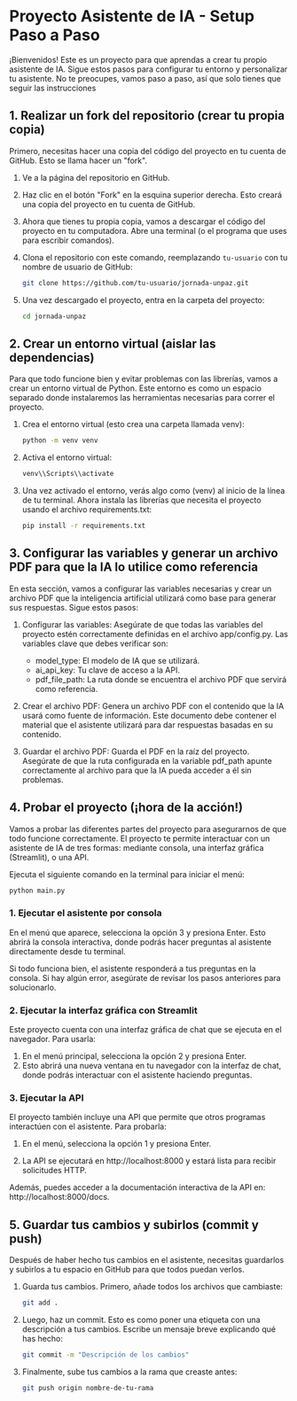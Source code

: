# Proyecto Asistente de IA - Setup Paso a Paso

¡Bienvenidos! Este es un proyecto para que aprendas a crear tu propio asistente de IA. Sigue estos pasos para configurar tu entorno y personalizar tu asistente. No te preocupes, vamos paso a paso, así que solo tienes que seguir las instrucciones

## 1. Realizar un fork del repositorio (crear tu propia copia)

Primero, necesitas hacer una copia del código del proyecto en tu cuenta de GitHub. Esto se llama hacer un "fork".

1. Ve a la página del repositorio en GitHub.

2. Haz clic en el botón "Fork" en la esquina superior derecha. Esto creará una copia del proyecto en tu cuenta de GitHub.

3. Ahora que tienes tu propia copia, vamos a descargar el código del proyecto en tu computadora. Abre una terminal (o el programa que uses para escribir comandos).

4. Clona el repositorio con este comando, reemplazando `tu-usuario` con tu nombre de usuario de GitHub:

   ```bash
   git clone https://github.com/tu-usuario/jornada-unpaz.git
   ```

5. Una vez descargado el proyecto, entra en la carpeta del proyecto:
   ```bash
   cd jornada-unpaz
   ```

## 2. Crear un entorno virtual (aislar las dependencias)

Para que todo funcione bien y evitar problemas con las librerías, vamos a crear un entorno virtual de Python. Este entorno es como un espacio separado donde instalaremos las herramientas necesarias para correr el proyecto.

1. Crea el entorno virtual (esto crea una carpeta llamada venv):

   ```bash
   python -m venv venv
   ```

2. Activa el entorno virtual:

   ```bash
   venv\\Scripts\\activate
   ```

3. Una vez activado el entorno, verás algo como (venv) al inicio de la línea de tu terminal. Ahora instala las librerías que necesita el proyecto usando el archivo requirements.txt:

   ```bash
   pip install -r requirements.txt
   ```

## 3. Configurar las variables y generar un archivo PDF para que la IA lo utilice como referencia
   
   En esta sección, vamos a configurar las variables necesarias y crear un archivo PDF que la inteligencia artificial utilizará como base para generar sus respuestas. Sigue estos pasos:

   1. Configurar las variables: Asegúrate de que todas las variables del proyecto estén correctamente definidas en el archivo app/config.py. Las variables clave que debes verificar son:

      - model_type: El modelo de IA que se utilizará.
      - ai_api_key: Tu clave de acceso a la API.
      - pdf_file_path: La ruta donde se encuentra el archivo PDF que servirá como referencia.

   2. Crear el archivo PDF: Genera un archivo PDF con el contenido que la IA usará como fuente de información. Este documento debe contener el material que el asistente utilizará para dar respuestas basadas en su contenido.

   3. Guardar el archivo PDF: Guarda el PDF en la raíz del proyecto. Asegúrate de que la ruta configurada en la variable pdf_path apunte correctamente al archivo para que la IA pueda acceder a él sin problemas.

## 4. Probar el proyecto (¡hora de la acción!)

Vamos a probar las diferentes partes del proyecto para asegurarnos de que todo funcione correctamente. El proyecto te permite interactuar con un asistente de IA de tres formas: mediante consola, una interfaz gráfica (Streamlit), o una API.

Ejecuta el siguiente comando en la terminal para iniciar el menú:
   ```bash
   python main.py
   ```

### 1. Ejecutar el asistente por consola

   En el menú que aparece, selecciona la opción 3 y presiona Enter. Esto abrirá la consola interactiva, donde podrás hacer preguntas al asistente directamente desde tu terminal.

   Si todo funciona bien, el asistente responderá a tus preguntas en la consola. Si hay algún error, asegúrate de revisar los pasos anteriores para solucionarlo.

### 2. Ejecutar la interfaz gráfica con Streamlit

   Este proyecto cuenta con una interfaz gráfica de chat que se ejecuta en el navegador. Para usarla:

   1. En el menú principal, selecciona la opción 2 y presiona Enter.
   2. Esto abrirá una nueva ventana en tu navegador con la interfaz de chat, donde podrás interactuar con el asistente haciendo preguntas.
### 3. Ejecutar la API

   El proyecto también incluye una API que permite que otros programas interactúen con el asistente. Para probarla:

   1. En el menú, selecciona la opción 1 y presiona Enter.

   2. La API se ejecutará en http://localhost:8000 y estará lista para recibir solicitudes HTTP.

   Además, puedes acceder a la documentación interactiva de la API en: http://localhost:8000/docs.

## 5. Guardar tus cambios y subirlos (commit y push)

Después de haber hecho tus cambios en el asistente, necesitas guardarlos y subirlos a tu espacio en GitHub para que todos puedan verlos.

1. Guarda tus cambios. Primero, añade todos los archivos que cambiaste:

   ```bash
   git add .
   ```

2. Luego, haz un commit. Esto es como poner una etiqueta con una descripción a tus cambios. Escribe un mensaje breve explicando qué has hecho:

   ```bash
   git commit -m "Descripción de los cambios"
   ```

3. Finalmente, sube tus cambios a la rama que creaste antes:

   ```bash
   git push origin nombre-de-tu-rama
   ```


